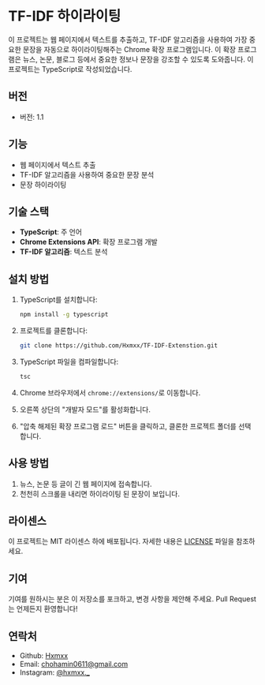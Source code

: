 # TF-IDF 하이라이팅

이 프로젝트는 웹 페이지에서 텍스트를 추출하고, TF-IDF 알고리즘을 사용하여 가장 중요한 문장을 자동으로 하이라이팅해주는 Chrome 확장 프로그램입니다. 이 확장 프로그램은 뉴스, 논문, 블로그 등에서 중요한 정보나 문장을 강조할 수 있도록 도와줍니다. 이 프로젝트는 TypeScript로 작성되었습니다.

## 버전
- 버전: 1.1

## 기능

- 웹 페이지에서 텍스트 추출
- TF-IDF 알고리즘을 사용하여 중요한 문장 분석
- 문장 하이라이팅

## 기술 스택
- **TypeScript**: 주 언어
- **Chrome Extensions API**: 확장 프로그램 개발
- **TF-IDF 알고리즘**: 텍스트 분석

## 설치 방법

1. TypeScript를 설치합니다:
   ```bash
   npm install -g typescript
   ```

2. 프로젝트를 클론합니다:
   ```bash
   git clone https://github.com/Hxmxx/TF-IDF-Extenstion.git
   ```

3. TypeScript 파일을 컴파일합니다:
   ```bash
   tsc
   ```

4. Chrome 브라우저에서 `chrome://extensions/`로 이동합니다.

5. 오른쪽 상단의 "개발자 모드"를 활성화합니다.

6. "압축 해제된 확장 프로그램 로드" 버튼을 클릭하고, 클론한 프로젝트 폴더를 선택합니다.

## 사용 방법
1. 뉴스, 논문 등 글이 긴 웹 페이지에 접속합니다.
2. 천천히 스크롤을 내리면 하이라이팅 된 문장이 보입니다.

## 라이센스

이 프로젝트는 MIT 라이센스 하에 배포됩니다. 자세한 내용은 [LICENSE](LICENSE) 파일을 참조하세요.

## 기여

기여를 원하시는 분은 이 저장소를 포크하고, 변경 사항을 제안해 주세요. Pull Request는 언제든지 환영합니다!

## 연락처

- Github: [Hxmxx](https://github.com/Hxmxx)
- Email: chohamin0611@gmail.com
- Instagram: [@hxmxx._](https://www.instagram.com/hxmxx._/)